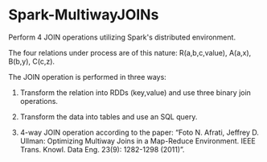 # Spark-MultiwayJOINs
Perform 4 JOIN operations utilizing Spark's distributed environment.

The four relations under process are of this nature: R(a,b,c,value), A(a,x), B(b,y), C(c,z).

The JOIN operation is performed in three ways:

1. Transform the relation into RDDs (key,value) and use three binary join operations.

2. Transform the data into tables and use an SQL query.

3. 4-way JOIN operation according to the paper: “Foto N. Afrati, Jeffrey D. Ullman: Optimizing Multiway Joins in a Map-Reduce Environment. IEEE Trans. Knowl. Data Eng. 23(9): 1282-1298 (2011)”.
